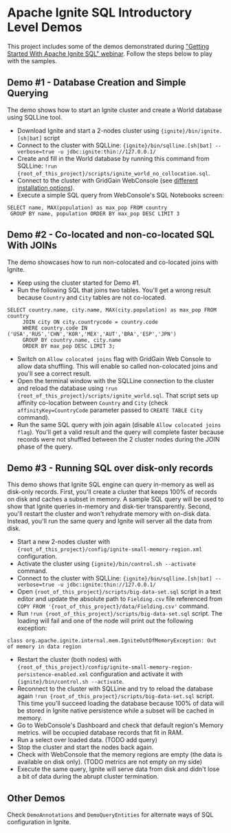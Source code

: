 # Apache Ignite SQL Introductory Level Demos

This project includes some of the demos demonstrated during ["Getting Started With Apache Ignite SQL" webinar](
https://www.gridgain.com/resources/webinars/getting-started-apache-ignite-and-sql). Follow the steps below to play with 
the samples.  

## Demo #1 - Database Creation and Simple Querying

The demo shows how to start an Ignite cluster and create a World database using SQLLine tool.

* Download Ignite and start a 2-nodes cluster using `{ignite}/bin/ignite.[sh|bat]` script
* Connect to the cluster with SQLLine: `{ignite}/bin/sqlline.[sh|bat] --verbose=true -u jdbc:ignite:thin://127.0.0.1/`
* Create and fill in the World database by running this command from SQLLine: `!run {root_of_this_project}/scripts/ignite_world_no_collocation.sql`.
* Connect to the cluster with GridGain WebConsole (see [different installation options](https://www.gridgain.com/docs/web-console/latest/web-console-getting-started)).
* Execute a simple SQL query from WebConsole's SQL Notebooks screen: 
```
SELECT name, MAX(population) as max_pop FROM country
 GROUP BY name, population ORDER BY max_pop DESC LIMIT 3
```
 
## Demo #2 - Co-located and non-co-located SQL With JOINs 

The demo showcases how to run non-colocated and co-located joins with Ignite.

* Keep using the cluster started for Demo #1.
* Run the following SQL that joins two tables. You'll get a wrong result because `Country` and `City` tables are not co-located.
```
SELECT country.name, city.name, MAX(city.population) as max_pop FROM country
     JOIN city ON city.countrycode = country.code
     WHERE country.code IN ('USA','RUS','CHN','KOR','MEX','AUT','BRA','ESP','JPN')
     GROUP BY country.name, city.name 
     ORDER BY max_pop DESC LIMIT 3;
```
* Switch on `Allow colocated joins` flag with GridGain Web Console to allow data shuffling. This will enable so called
non-colocated joins and you'll see a correct result.     
* Open the terminal window with the SQLLine connection to the cluster and reload the  database using `!run {root_of_this_project}/scripts/ignite_world.sql`.
That script sets up affinity co-location between `Country` and `City` (check `affinityKey=CountryCode` parameter passed to `CREATE TABLE City` command).
* Run the same SQL query with join again (disable `Allow colocated joins flag`). You'll get a valid result and the query
will complete faster because records were not shuffled between the 2 cluster nodes during the JOIN phase of the query.

## Demo #3 - Running SQL over disk-only records

This demo shows that Ignite SQL engine can query in-memory as well as disk-only records. First, you'll create a cluster
that keeps 100% of records on disk and caches a subset in memory. A sample SQL query will be used to show that Ignite
queries in-memory and disk-tier transparently. Second, you'll restart the cluster and won't rehydrate memory with on-disk data.
Instead, you'll run the same query and Ignite will server all the data from disk. 

* Start a new 2-nodes cluster with `{root_of_this_project}/config/ignite-small-memory-region.xml` configuration.
* Activate the cluster using `{ignite}/bin/control.sh --activate` command.
* Connect to the cluster with SQLLine: `{ignite}/bin/sqlline.[sh|bat] --verbose=true -u jdbc:ignite:thin://127.0.0.1/`
* Open `{root_of_this_project}/scripts/big-data-set.sql` script in a text editor and update the absolute path to `Fielding.csv` file referenced from 
`COPY FROM '{root_of_this_project}/data/Fielding.csv'` command.
* Run `!run {root_of_this_project}/scripts/big-data-set.sql` script. The loading will fail and one of the node will print out the following exception:
```
class org.apache.ignite.internal.mem.IgniteOutOfMemoryException: Out of memory in data region
```
* Restart the cluster (both nodes) with `{root_of_this_project}/config/ignite-small-memory-region-persistence-enabled.xml` 
configuration and activate it with `{ignite}/bin/control.sh --activate`.
* Reconnect to the cluster with SQLLine and try to reload the database again `!run {root_of_this_project}/scripts/big-data-set.sql` script.
This time you'll succeed loading the database because 100% of data will be stored in Ignite native persistence while a subset will be cached in memory.
* Go to WebConsole's Dashboard and check that default region's Memory metrics.
 will be occupied database records that fit in RAM.
* Run a select over loaded data. (TODO add query)
* Stop the cluster and start the nodes back again.
* Check with WebConsole that the memory regions are empty (the data is available on disk only). (TODO metrics are not empty on my side)
* Execute the same query, Ignite will serve data from disk and didn't lose a bit of data during the abrupt 
cluster termination.

## Other Demos

Check `DemoAnnotations` and `DemoQueryEntities` for alternate ways of SQL configuration in Ignite.


